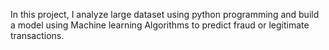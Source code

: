 In this project, I analyze large dataset using python programming and build a model using Machine learning Algorithms to predict fraud or legitimate transactions.
